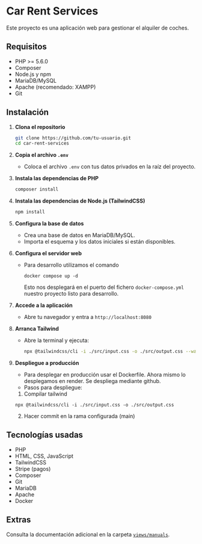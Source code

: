 # Car Rent Services

Este proyecto es una aplicación web para gestionar el alquiler de coches.

## Requisitos

- PHP >= 5.6.0
- Composer
- Node.js y npm
- MariaDB/MySQL
- Apache (recomendado: XAMPP)
- Git

## Instalación

1. **Clona el repositorio**
   ```sh
   git clone https://github.com/tu-usuario.git
   cd car-rent-services
   ```

2. **Copia el archivo `.env`**
   - Coloca el archivo `.env` con tus datos privados en la raíz del proyecto.

3. **Instala las dependencias de PHP**
   ```sh
   composer install
   ```

4. **Instala las dependencias de Node.js (TailwindCSS)**
   ```sh
   npm install
   ```

5. **Configura la base de datos**
   - Crea una base de datos en MariaDB/MySQL.
   - Importa el esquema y los datos iniciales si están disponibles.

6. **Configura el servidor web**
   - Para desarrollo utilizamos el comando
      ```
      docker compose up -d
      ```
      Esto nos desplegará en el puerto del fichero `docker-compose.yml` nuestro proyecto listo para desarrollo.


7. **Accede a la aplicación**
   - Abre tu navegador y entra a `http://localhost:8080`

8. **Arranca Tailwind**
   - Abre la terminal y ejecuta:
     ```sh
     npx @tailwindcss/cli -i ./src/input.css -o ./src/output.css --watch
     ```

9. **Despliegue a producción**
   - Para desplegar en producción usar el Dockerfile. Ahora mismo lo desplegamos en render. Se despliega mediante github.
   - Pasos para despliegue:
   1. Compilar tailwind 
   ```
   npx @tailwindcss/cli -i ./src/input.css -o ./src/output.css
   ```
   2. Hacer commit en la rama configurada (main)

## Tecnologías usadas

- PHP
- HTML, CSS, JavaScript
- TailwindCSS
- Stripe (pagos)
- Composer
- Git
- MariaDB
- Apache
- Docker

## Extras

Consulta la documentación adicional en la carpeta [`views/manuals`](views/manuals/).
